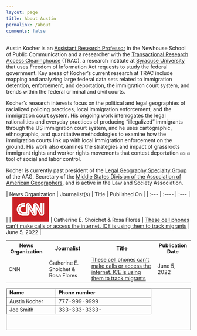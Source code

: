 ```yaml
---
layout: page
title: About Austin
permalink: /about
comments: false
---
```


<p>Austin Kocher is an <a href="https://newhouse.syr.edu/people/austin-kocher">Assistant Research Professor</a> in the Newhouse School of Public Communication and a researcher with the <a href="https://trac.syr.edu">Transactional Research Access Clearinghouse</a> (TRAC), a research institute at <a href="https://www.syracuse.edu">Syracuse University</a> that uses Freedom of Information Act requests to study the federal government. Key areas of Kocher’s current research at TRAC include mapping and analyzing large federal data sets related to immigration detention, enforcement, and deportation, the immigration court system, and trends within the federal criminal and civil courts.</p>

<p>Kocher’s research interests focus on the political and legal geographies of racialized policing practices, local immigration enforcement, and the immigration court system. His ongoing work interrogates the legal rationalities and everyday practices of producing “illegalized” immigrants through the US immigration court system, and he uses cartographic, ethnographic, and quantitative methodologies to examine how the immigration courts link up with local immigration enforcement on the ground. His work also examines the strategies and impact of grassroots immigrant rights and worker rights movements that contest deportation as a tool of social and labor control.</p>

<p>Kocher is currently past president of the <a href="https://www.legalgeography.com">Legal Geography Specialty Group </a>of the AAG, Secretary of the <a href="https://msaag.aag.org">Middle States Division of the Association of American Geographers</a>, and is active in the Law and Society Association.</p>

| News Organization 	| Journalist(s) 	| Title		  | Published On     |
| :---      			|    :----   	|		 :--- |					 |
| ![CNN](/assets/images/cnn.jpeg)   | Catherine E. Shoichet & Rosa Flores  | [These cell phones can't make calls or access the internet. ICE is using them to track migrants](https://www.cnn.com/2022/06/05/us/border-migrants-cell-phones-cec/index.html) | June 5, 2022 |


<table>
  <tr>
    <th>News Organization</th>
    <th>Journalist</th>
    <th>Title</th>
    <th>Publication Date</th>
  </tr>
  <tr>
    <td>CNN</td>
    <td>Catherine E. Shoichet & Rosa Flores</td>
    <td><a href="https://www.cnn.com/2022/06/05/us/border-migrants-cell-phones-cec/index.html">These cell phones can't make calls or access the internet. ICE is using them to track migrants</a></td>
    <td>June 5, 2022</td>
  </tr>
</table>

<table dir="ltr" style="height: 114px;" border="1" width="370" cellspacing="0" cellpadding="0"><colgroup><col width="100" /><col width="100" /></colgroup>
<tbody>
<tr>
<td style="width: 119px;" data-sheets-value="{&quot;1&quot;:2,&quot;2&quot;:&quot;Name&quot;}"><strong>Name</strong></td>
<td style="width: 245px;" data-sheets-value="{&quot;1&quot;:2,&quot;2&quot;:&quot;Phone number&quot;}"><strong>Phone number</strong></td>
</tr>
<tr>
<td style="width: 119px;" data-sheets-value="{&quot;1&quot;:2,&quot;2&quot;:&quot;Austin Kocher&quot;}">Austin Kocher</td>
<td style="width: 245px;" data-sheets-value="{&quot;1&quot;:2,&quot;2&quot;:&quot;777-999-9999&quot;}">777-999-9999</td>
</tr>
<tr>
<td style="width: 119px;" data-sheets-value="{&quot;1&quot;:2,&quot;2&quot;:&quot;Joe Smith&quot;}">Joe Smith</td>
<td style="width: 245px;" data-sheets-value="{&quot;1&quot;:2,&quot;2&quot;:&quot;333-333-3333-&quot;}">333-333-3333-</td>
</tr>
</tbody>
</table>